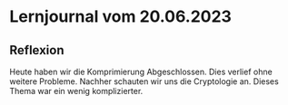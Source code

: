 # Lernjournal vom 20.06.2023

## Reflexion

Heute haben wir die Komprimierung Abgeschlossen. Dies verlief ohne weitere Probleme. Nachher schauten wir uns die Cryptologie an. Dieses Thema war ein wenig komplizierter. 